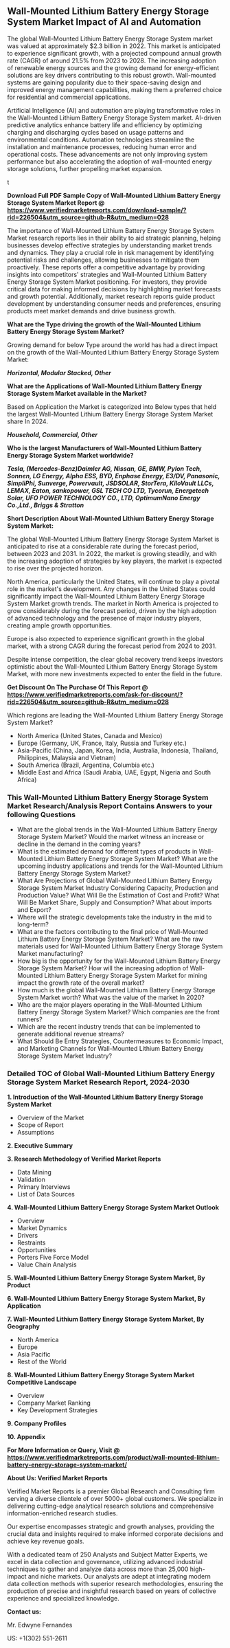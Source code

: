 <h2>Wall-Mounted Lithium Battery Energy Storage System Market Impact of AI and Automation</h2><p>The global Wall-Mounted Lithium Battery Energy Storage System market was valued at approximately $2.3 billion in 2022. This market is anticipated to experience significant growth, with a projected compound annual growth rate (CAGR) of around 21.5% from 2023 to 2028. The increasing adoption of renewable energy sources and the growing demand for energy-efficient solutions are key drivers contributing to this robust growth. Wall-mounted systems are gaining popularity due to their space-saving design and improved energy management capabilities, making them a preferred choice for residential and commercial applications.</p><p>Artificial Intelligence (AI) and automation are playing transformative roles in the Wall-Mounted Lithium Battery Energy Storage System market. AI-driven predictive analytics enhance battery life and efficiency by optimizing charging and discharging cycles based on usage patterns and environmental conditions. Automation technologies streamline the installation and maintenance processes, reducing human error and operational costs. These advancements are not only improving system performance but also accelerating the adoption of wall-mounted energy storage solutions, further propelling market expansion.</p>t</p><p id="" class=""><strong>Download Full PDF Sample Copy of Wall-Mounted Lithium Battery Energy Storage System Market Report @ <a href="https://www.verifiedmarketreports.com/download-sample/?rid=226504&utm_source=github-R&utm_medium=028" target="_blank">https://www.verifiedmarketreports.com/download-sample/?rid=226504&utm_source=github-R&utm_medium=028</a></strong></p><p>The importance of&nbsp;Wall-Mounted Lithium Battery Energy Storage System Market research reports lies in their ability to aid strategic planning, helping businesses develop effective strategies by understanding market trends and dynamics. They play a crucial role in risk management by identifying potential risks and challenges, allowing businesses to mitigate them proactively. These reports offer a competitive advantage by providing insights into competitors' strategies and Wall-Mounted Lithium Battery Energy Storage System Market positioning. For investors, they provide critical data for making informed decisions by highlighting market forecasts and growth potential. Additionally, market research reports guide product development by understanding consumer needs and preferences, ensuring products meet market demands and drive business growth.</p><p><strong>What are the&nbsp;Type driving the growth of the Wall-Mounted Lithium Battery Energy Storage System Market?</strong></p><p id="" class="">Growing demand for below Type around the world has had a direct impact on the growth of the Wall-Mounted Lithium Battery Energy Storage System Market:</p><em><strong>Horizontal, Modular Stacked, Other</strong></em></p><strong>What are the&nbsp;Applications&nbsp;of Wall-Mounted Lithium Battery Energy Storage System Market available in the Market?</strong></p><p id="" class="">Based on Application the Market is categorized into Below types that held the largest Wall-Mounted Lithium Battery Energy Storage System Market share In 2024.</p><em><strong>Household, Commercial, Other</strong></em></p><strong>Who is the largest Manufacturers of Wall-Mounted Lithium Battery Energy Storage System Market worldwide?</strong></p><p><em><strong>Tesla, (Mercedes-Benz)Daimler AG, Nissan, GE, BMW, Pylon Tech, Sonnen, LG Energy, Alpha ESS, BYD, Enphase Energy, E3/DV, Panasonic, SimpliPhi, Sunverge, Powervault, JSDSOLAR, StorTera, KiloVault LLCs, LEMAX, Eaton, sankopower, GSL TECH CO LTD, Tycorun, Energetech Solar, UFO POWER TECHNOLOGY CO., LTD, OptimumNano Energy Co.,Ltd., Briggs & Stratton</strong></em></p><p id="" class=""><strong>Short Description About Wall-Mounted Lithium Battery Energy Storage System Market:</strong></p><p>The global Wall-Mounted Lithium Battery Energy Storage System Market is anticipated to rise at a considerable rate during the forecast period, between 2023 and 2031. In 2022, the market is growing steadily, and with the increasing adoption of strategies by key players, the market is expected to rise over the projected horizon.</p><p>North America, particularly the United States, will continue to play a pivotal role in the market's development. Any changes in the United States could significantly impact the Wall-Mounted Lithium Battery Energy Storage System Market growth trends. The market in North America is projected to grow considerably during the forecast period, driven by the high adoption of advanced technology and the presence of major industry players, creating ample growth opportunities.</p><p>Europe is also expected to experience significant growth in the global market, with a strong CAGR during the forecast period from 2024 to 2031.</p><p>Despite intense competition, the clear global recovery trend keeps investors optimistic about the Wall-Mounted Lithium Battery Energy Storage System Market, with more new investments expected to enter the field in the future.</p><p id="" class=""><strong>Get Discount On The Purchase Of This Report @ <a href="https://www.verifiedmarketreports.com/ask-for-discount/?rid=226504&utm_source=github-R&utm_medium=028" target="_blank">https://www.verifiedmarketreports.com/ask-for-discount/?rid=226504&utm_source=github-R&utm_medium=028</a></strong></p>Which regions are leading the Wall-Mounted Lithium Battery Energy Storage System Market?</p><ul><li>North America (United States, Canada and Mexico)</li><li>Europe (Germany, UK, France, Italy, Russia and Turkey etc.)</li><li>Asia-Pacific (China, Japan, Korea, India, Australia, Indonesia, Thailand, Philippines, Malaysia and Vietnam)</li><li>South America (Brazil, Argentina, Columbia etc.)</li><li>Middle East and Africa (Saudi Arabia, UAE, Egypt, Nigeria and South Africa)</li></ul><h3 id="" class="">This Wall-Mounted Lithium Battery Energy Storage System Market Research/Analysis Report Contains Answers to your following Questions</h3><ul><li>What are the global trends in the Wall-Mounted Lithium Battery Energy Storage System Market? Would the market witness an increase or decline in the demand in the coming years?</li><li>What is the estimated demand for different types of products in Wall-Mounted Lithium Battery Energy Storage System Market? What are the upcoming industry applications and trends for the Wall-Mounted Lithium Battery Energy Storage System Market?</li><li>What Are Projections of Global Wall-Mounted Lithium Battery Energy Storage System Market Industry Considering Capacity, Production and Production Value? What Will Be the Estimation of Cost and Profit? What Will Be Market Share, Supply and Consumption? What about imports and Export?</li><li>Where will the strategic developments take the industry in the mid to long-term?</li><li>What are the factors contributing to the final price of Wall-Mounted Lithium Battery Energy Storage System Market? What are the raw materials used for Wall-Mounted Lithium Battery Energy Storage System Market manufacturing?</li><li>How big is the opportunity for the Wall-Mounted Lithium Battery Energy Storage System Market? How will the increasing adoption of Wall-Mounted Lithium Battery Energy Storage System Market for mining impact the growth rate of the overall market?</li><li>How much is the global Wall-Mounted Lithium Battery Energy Storage System Market worth? What was the value of the market In 2020?</li><li>Who are the major players operating in the Wall-Mounted Lithium Battery Energy Storage System Market? Which companies are the front runners?</li><li>Which are the recent industry trends that can be implemented to generate additional revenue streams?</li><li>What Should Be Entry Strategies, Countermeasures to Economic Impact, and Marketing Channels for Wall-Mounted Lithium Battery Energy Storage System Market Industry?</li></ul><h3 id="" class="">Detailed TOC of Global Wall-Mounted Lithium Battery Energy Storage System Market Research Report, 2024-2030</h3><p id="" class=""><strong>1. Introduction of the Wall-Mounted Lithium Battery Energy Storage System Market</strong></p><ul><li>Overview of the Market</li><li>Scope of Report</li><li>Assumptions</li></ul><p id="" class=""><strong>2. Executive Summary</strong></p><p id="" class=""><strong>3. Research Methodology of Verified Market Reports</strong></p><ul><li>Data Mining</li><li>Validation</li><li>Primary Interviews</li><li>List of Data Sources</li></ul><p id="" class=""><strong>4. Wall-Mounted Lithium Battery Energy Storage System Market Outlook</strong></p><ul><li>Overview</li><li>Market Dynamics</li><li>Drivers</li><li>Restraints</li><li>Opportunities</li><li>Porters Five Force Model</li><li>Value Chain Analysis</li></ul><p id="" class=""><strong>5. Wall-Mounted Lithium Battery Energy Storage System Market, By Product</strong></p><p id="" class=""><strong>6. Wall-Mounted Lithium Battery Energy Storage System Market, By Application</strong></p><p id="" class=""><strong>7. Wall-Mounted Lithium Battery Energy Storage System Market, By Geography</strong></p><ul><li>North America</li><li>Europe</li><li>Asia Pacific</li><li>Rest of the World</li></ul><p id="" class=""><strong>8. Wall-Mounted Lithium Battery Energy Storage System Market Competitive Landscape</strong></p><ul><li>Overview</li><li>Company Market Ranking</li><li>Key Development Strategies</li></ul><p id="" class=""><strong>9. Company Profiles</strong></p><p id="" class=""><strong>10. Appendix</strong></p><p id="" class=""><strong>For More Information or Query, Visit @ <a href="https://www.verifiedmarketreports.com/product/wall-mounted-lithium-battery-energy-storage-system-market/" target="_blank">https://www.verifiedmarketreports.com/product/wall-mounted-lithium-battery-energy-storage-system-market/</a></strong></p><p id="" class=""><strong>About Us: Verified Market Reports</strong></p><p id="" class="">Verified Market Reports is a premier Global Research and Consulting firm serving a diverse clientele of over 5000+ global customers. We specialize in delivering cutting-edge analytical research solutions and comprehensive information-enriched research studies.</p><p id="" class="">Our expertise encompasses strategic and growth analyses, providing the crucial data and insights required to make informed corporate decisions and achieve key revenue goals.</p><p id="" class="">With a dedicated team of 250 Analysts and Subject Matter Experts, we excel in data collection and governance, utilizing advanced industrial techniques to gather and analyze data across more than 25,000 high-impact and niche markets. Our analysts are adept at integrating modern data collection methods with superior research methodologies, ensuring the production of precise and insightful research based on years of collective experience and specialized knowledge.</p><p id="" class=""><strong>Contact us:</strong></p><p id="" class="">Mr. Edwyne Fernandes</p><p id="" class="">US: +1(302) 551-2611</p>